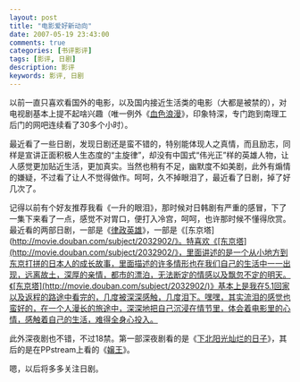 ```yaml
---
layout: post
title: "电影爱好新动向"
date: 2007-05-19 23:43:00
comments: true
categories: [书评影评]
tags: [影评, 日剧]
description: 影评 
keywords: 影评, 日剧
---
```


以前一直只喜欢看国外的电影，以及国内接近生活类的电影（大都是被禁的），对电视剧基本上提不起啥兴趣（唯一例外《[血色浪漫](http://movie.douban.com/subject/1931974/)》，印象特深，专门跑到南理工后门的网吧连续看了30多个小时）。

最近看了一些日剧，发现日剧还是蛮不错的，特别能体现人之真情，而且励志，同样是宣讲正面积极人生态度的“主旋律”，却没有中国式“伟光正”样的英雄人物，让人感觉更加贴近生活，更加真实。当然也稍有不足，幽默度不如美剧，此外有煽情的嫌疑，不过看了让人不觉得做作。呵呵，久不掉眼泪了，最近看了日剧，掉了好几次了。

记得以前有个好友推荐我看《一升的眼泪》，那时候对日韩剧有严重的感冒，下了一集下来看了一点，感觉不对胃口，便打入冷宫，呵呵，也许那时候不懂得欣赏。最近看的两部日剧，一部是《[律政英雄](http://movie.douban.com/subject/1441060/)》，一部是《[东京塔](http://movie.douban.com/subject/2032902/》。特喜欢《[东京塔](http://movie.douban.com/subject/2032902/》，里面讲述的是一个从小地方到东京打拼的日本人的成长故事，里面描述的许多情形也在我们自己的生活中一一出现，远离故土，深厚的亲情，都市的漂泊，无法断定的情感以及飘忽不定的明天。《[东京塔](http://movie.douban.com/subject/2032902/)》基本上是我在5.1回家以及返程的路途中看完的，几度被深深感触，几度泪下。嘿嘿，其实流泪的感觉也蛮好的，在一个人漫长的旅途中，深深地把自己沉浸在情节里，体会着电影里的心情，感触着自己的生活，难得全身心投入。

此外深夜剧也不错，不过18禁。第一部深夜剧看的是《[下北阳光灿烂的日子](http://movie.douban.com/subject/2148784/)》，其后的是在PPstream上看的《[嬢王](http://movie.douban.com/subject/5174252/)》。

嗯，以后将多多关注日剧。
